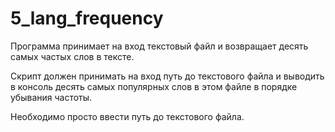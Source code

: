 # 5_lang_frequency

Программа принимает на вход текстовый файл и возвращает десять самых частых слов в тексте. 

Скрипт должен принимать на вход путь до текстового файла и выводить в консоль десять самых популярных слов в этом файле в порядке убывания частоты.

Необходимо просто ввести путь до текстового файла.